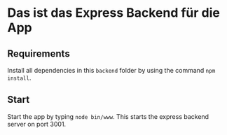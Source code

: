 # Das ist das Express Backend für die App

## Requirements

Install all dependencies in this `backend` folder by using the command `npm install`.

## Start

Start the app by typing `node bin/www`. This starts the express backend server on port 3001.
